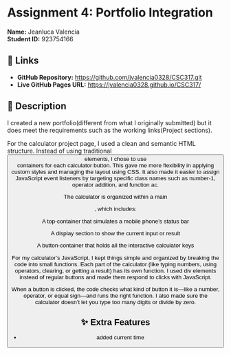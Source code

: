 # Assignment 4: Portfolio Integration

**Name:** Jeanluca Valencia  
**Student ID:**  923754166

## 🔗 Links

- **GitHub Repository:** https://github.com/jvalencia0328/CSC317.git
- **Live GitHub Pages URL:** https://jvalencia0328.github.io/CSC317/

## 📄 Description

I created a new portfolio(different from what I originally submitted) but it does meet the requirements such as the working links(Project sections).

For the calculator project page, I used a clean and semantic HTML structure. Instead of using traditional <button> elements, I chose to use <div> containers for each calculator button. This gave me more flexibility in applying custom styles and managing the layout using CSS. It also made it easier to assign JavaScript event listeners by targeting specific class names such as number-1, operator addition, and function ac.

The calculator is organized within a main <div class="calculator">, which includes:

A top-container that simulates a mobile phone’s status bar

A display section to show the current input or result

A button-container that holds all the interactive calculator keys


For my calculator’s JavaScript, I kept things simple and organized by breaking the code into small functions. Each part of the calculator (like typing numbers, using operators, clearing, or getting a result) has its own function. I used div elements instead of regular buttons and made them respond to clicks with JavaScript.

When a button is clicked, the code checks what kind of button it is—like a number, operator, or equal sign—and runs the right function. I also made sure the calculator doesn’t let you type too many digits or divide by zero.



## ✨ Extra Features

- added current time
